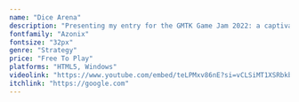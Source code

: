 ```yaml
---
name: "Dice Arena"
description: "Presenting my entry for the GMTK Game Jam 2022: a captivating chess-like strategy game. Your goal is simple, control more tiles than your opponent before the game concludes. Challenge a friend locally or test your wits against the AI. What's more, the game is accessible via browsers. So no need for an installation. Engage in a battle of minds and tactics wherever you are!"
fontfamily: "Azonix"
fontsize: "32px"
genre: "Strategy"
price: "Free To Play"
platforms: "HTML5, Windows"
videolink: "https://www.youtube.com/embed/teLPMxv86nE?si=vCLSiMT1XSRbkbji"
itchlink: "https://google.com"
---
```

